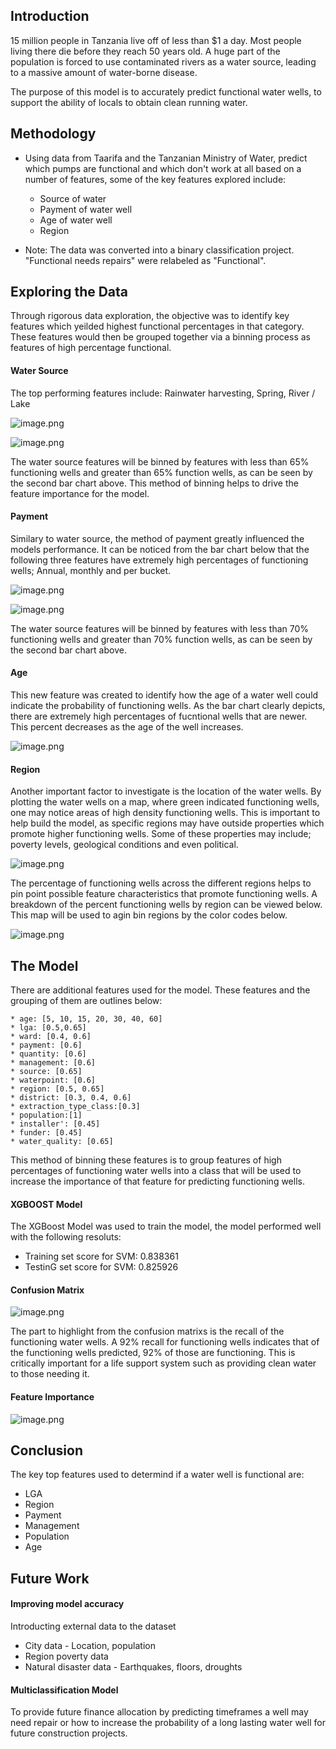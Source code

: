 ## Introduction

15 million people in Tanzania live off of less than $1 a day. Most people living there die before they reach 50 years old. A huge part of the population is forced to use contaminated rivers as a water source, leading to a massive amount of water-borne disease.  

The purpose of this model is to accurately predict functional water wells, to support the ability of locals to obtain clean running water.

## Methodology

* Using data from Taarifa and the Tanzanian Ministry of Water, predict which pumps are functional and which don't work at all based on a number of features, some of the key features explored include:
    * Source of water
    * Payment of water well
    * Age of water well
    * Region
    
* Note:  The data was converted into a binary classification project.  "Functional needs repairs" were relabeled as "Functional".

## Exploring the Data

Through rigorous data exploration, the objective was to identify key features which yeilded highest functional percentages in that category. These features would then be grouped together via a binning process as features of high percentage functional.

#### Water Source

The top performing features include: Rainwater harvesting, Spring, River / Lake

![image.png](https://github.com/NickCatalano14/dsc-mod-3-project-v2-1-onl01-dtsc-pt-052620/blob/926ba615ca7cfbad739699199600fa70c57b950e/water_source_bar_chart_1.png?raw=true)


![image.png](https://github.com/NickCatalano14/dsc-mod-3-project-v2-1-onl01-dtsc-pt-052620/blob/926ba615ca7cfbad739699199600fa70c57b950e/water_source_bar_chart_2.png?raw=true)

The water source features will be binned by features with less than 65% functioning wells and greater than 65% function wells, as can be seen by the second bar chart above.  This method of binning helps to drive the feature importance for the model.

#### Payment
Similary to water source, the method of payment greatly influenced the models performance.  It can be noticed from the bar chart below that the following three features have extremely high percentages of functioning wells; Annual, monthly and per bucket.

![image.png](https://github.com/NickCatalano14/dsc-mod-3-project-v2-1-onl01-dtsc-pt-052620/blob/926ba615ca7cfbad739699199600fa70c57b950e/payment_1png.png?raw=true)

![image.png](https://github.com/NickCatalano14/dsc-mod-3-project-v2-1-onl01-dtsc-pt-052620/blob/926ba615ca7cfbad739699199600fa70c57b950e/payment_2.png?raw=true)


The water source features will be binned by features with less than 70% functioning wells and greater than 70% function wells, as can be seen by the second bar chart above.

#### Age
This new feature was created to identify how the age of a water well could indicate the probability of functioning wells.  As the bar chart clearly depicts, there are extremely high percentages of fucntional wells that are newer.  This percent decreases as the age of the well increases.

![image.png](https://github.com/NickCatalano14/dsc-mod-3-project-v2-1-onl01-dtsc-pt-052620/blob/926ba615ca7cfbad739699199600fa70c57b950e/age.png?raw=true)


#### Region
Another important factor to investigate is the location of the water wells.  By plotting the water wells on a map, where green indicated functioning wells, one may notice areas of high density functioning wells.  This is important to help build the model, as specific regions may have outside properties which promote higher functioning wells. Some of these properties may include; poverty levels, geological conditions and even political.

![image.png](https://github.com/NickCatalano14/dsc-mod-3-project-v2-1-onl01-dtsc-pt-052620/blob/926ba615ca7cfbad739699199600fa70c57b950e/region.png?raw=true)


The percentage of functioning wells across the different regions helps to pin point possible feature characteristics that promote functioning wells.  A breakdown of the percent functioning wells by region can be viewed below.  This map will be used to agin bin regions by the color codes below.

![image.png](https://github.com/NickCatalano14/dsc-mod-3-project-v2-1-onl01-dtsc-pt-052620/blob/926ba615ca7cfbad739699199600fa70c57b950e/region_percent.png?raw=true)


## The Model

There are additional features used for the model. These features and the grouping of them are outlines below:

    * age: [5, 10, 15, 20, 30, 40, 60]
    * lga: [0.5,0.65]
    * ward: [0.4, 0.6]
    * payment: [0.6]
    * quantity: [0.6]
    * management: [0.6]
    * source: [0.65]
    * waterpoint: [0.6]
    * region: [0.5, 0.65]
    * district: [0.3, 0.4, 0.6]
    * extraction_type_class:[0.3]
    * population:[1]
    * installer': [0.45]
    * funder: [0.45]
    * water_quality: [0.65]
    
This method of binning these features is to group features of high percentages of functioning water wells into a class that will be used to increase the importance of that feature for predicting functioning wells.

#### XGBOOST Model

The XGBoost Model was used to train the model, the model performed well with the following resoluts:

* Training set score for SVM: 0.838361
* TestinG set score for SVM: 0.825926

#### Confusion Matrix

![image.png](https://github.com/NickCatalano14/dsc-mod-3-project-v2-1-onl01-dtsc-pt-052620/blob/926ba615ca7cfbad739699199600fa70c57b950e/conf_matrix.png?raw=true)


The part to highlight from the confusion matrixs is the recall of the functioning water wells.  A 92% recall for functioning wells indicates that of the functioning wells predicted, 92% of those are functioning.  This is critically important for a life support system such as providing clean water to those needing it.

#### Feature Importance

![image.png](https://github.com/NickCatalano14/dsc-mod-3-project-v2-1-onl01-dtsc-pt-052620/blob/926ba615ca7cfbad739699199600fa70c57b950e/feature_importance.png?raw=true)


## Conclusion

The key top features used to determind if a water well is functional are:
* LGA
* Region
* Payment
* Management
* Population
* Age

## Future Work

#### Improving model accuracy

Introducting external data to the dataset

* City data - Location, population
* Region poverty data
* Natural disaster data - Earthquakes, floors, droughts

#### Multiclassification Model
To provide future finance allocation by predicting timeframes a well may need repair or how to increase the probability of a long lasting water well for future construction projects.









